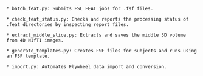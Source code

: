    * batch_feat.py: Submits FSL FEAT jobs for .fsf files.

    * check_feat_status.py: Checks and reports the processing status of .feat directories by inspecting report files.

    * extract_middle_slice.py: Extracts and saves the middle 3D volume from 4D NIfTI images.

    * generate_templates.py: Creates FSF files for subjects and runs using an FSF template.

    * import.py: Automates Flywheel data import and conversion.

